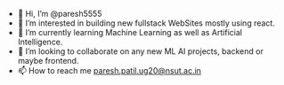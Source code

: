 - 👋 Hi, I’m @paresh5555
- 👀 I’m interested in building new fullstack WebSites mostly using react.
- 🌱 I’m currently learning Machine Learning as well as Artificial Intelligence.
- 💞️ I’m looking to collaborate on any new ML AI projects, backend or maybe frontend.
- 📫 How to reach me paresh.patil.ug20@nsut.ac.in

<!---
paresh5555/paresh5555 is a ✨ special ✨ repository because its `README.md` (this file) appears on your GitHub profile.
You can click the Preview link to take a look at your changes.
--->
